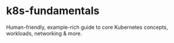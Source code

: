# k8s-fundamentals
Human-friendly, example-rich guide to core Kubernetes concepts, workloads, networking &amp; more.
